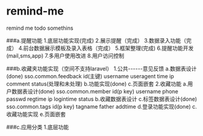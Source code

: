 # remind-me


remind me todo somethins


###a.提醒功能
	1.底层功能实现(完成)
	2.展示提醒（完成）
	3.数据录入功能（完成）
	4.前台数据展示模板及录入表格（完成）
	5.框架整理(完成)
	6.提醒功能开发(mail,sms,app)
	7.多用户使用改进
	8.用户访问控制



###b.收藏夹功能实现（空间不支持laravel）
	1.公共------意见反馈
		a.数据表设计(done)
			sso.common.feedback
			id(主键) username useragent time ip comment status(处理和未处理)
		b.功能实现(done)
		c.页面嵌套
	2.收藏功能
		a.用户数据表设计(done)
			sso.common.member
			id(p key) username phone passwd regtime ip logintime status 
		b.收藏数据表设计
		c.标签数据表设计(done)
			sso.common.tags
			id(p key) tagname father addtime
		d.登录功能实现(done)
		c.收藏功能实现
		e.页面嵌套




###c.应用分类
	1.底层功能
	

